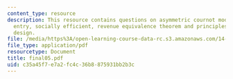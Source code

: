 ```yaml
---
content_type: resource
description: This resource contains questions on asymmetric cournot model, whether
  entry, socially efficient, revenue equivalence theorem and principles of patent
  design.
file: /media/https%3A/open-learning-course-data-rc.s3.amazonaws.com/14-271-industrial-organization-i-fall-2005/c35a45f7e7a2fc4c36b8875931bb2b3c_final05.pdf
file_type: application/pdf
resourcetype: Document
title: final05.pdf
uid: c35a45f7-e7a2-fc4c-36b8-875931bb2b3c
---
```

